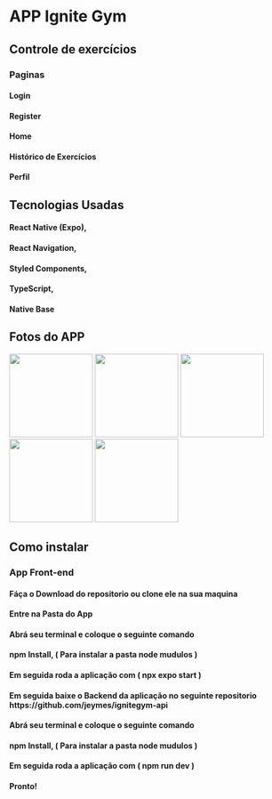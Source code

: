 <h1>APP Ignite Gym</h1>

<div>
  <h2>Controle de exercícios</h2>
  
  <h3>Paginas</h3>
  
  <h4>Login</h4>
  <h4>Register</h4>
  <h4>Home</h4>
  <h4>Histórico de Exercícios</h4>
  <h4>Perfil</h4>
</div>

<div>
  <h2>Tecnologias Usadas</h2>
  
  <h4> React Native (Expo),</h4>
  <h4> React Navigation,</h4>
  <h4> Styled Components,</h4>
  <h4>TypeScript,</h4>
  <h4>Native Base</h4>
</div>

<div>
  <h2>Fotos do APP</h2>
<div display='flex' >
  <img width='150px' src="https://user-images.githubusercontent.com/87048226/200083832-e0e2aac3-7b7b-4fe5-9523-132daa5c88ff.jpg"/>
  <img width='150px' src="https://user-images.githubusercontent.com/87048226/200084267-f6450c6c-97f6-4bbe-82bd-da4d2a365320.jpg" />
  <img width='150px' src="https://user-images.githubusercontent.com/87048226/200084316-9caea805-7d04-4611-b093-ee6c25a66ece.jpg" />
  <img width='150px' src="https://user-images.githubusercontent.com/87048226/200084364-f27ccad0-c270-450c-a278-04cdf3b32ee4.jpg" />
  <img width='150px' src="https://user-images.githubusercontent.com/87048226/200084506-e712eb70-37d0-462d-a4fa-cbb0aefe0ee2.jpg" />
</div>
  
 
</div>


<div>
  <h2>Como instalar</h2>
  
  <h3>App Front-end</h3>
  
  <h4>Fáça o Download do repositorio ou clone ele na sua maquina</h4>
  <h4>Entre na Pasta do App</h4>
  <h4>Abrá seu terminal e coloque o seguinte comando</h4>
  <h4>npm Install, ( Para instalar a pasta node mudulos )</h4>
  <h4>Em seguida roda a aplicação com ( npx expo start )</h4>
  <h4> Em seguida baixe o Backend da aplicação no seguinte repositorio https://github.com/jeymes/ignitegym-api </h4>
  <h4>Abrá seu terminal e coloque o seguinte comando</h4>
  <h4>npm Install, ( Para instalar a pasta node mudulos )</h4>
  <h4>Em seguida roda a aplicação com ( npm run dev )</h4>
  <h4>Pronto!</h4>
</div>
